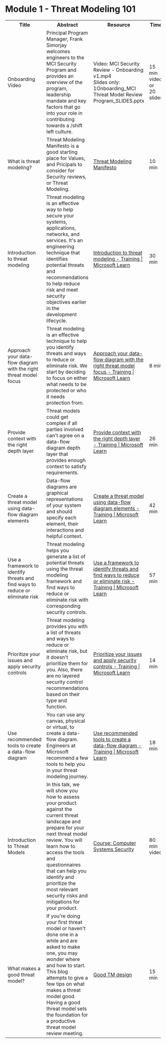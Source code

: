# Module 1 - Threat Modeling 101


<table>
  <colgroup>
    <col style="width: 200px;">
    <col style="width: 400px;">
    <col style="width: 300px;">
    <col style="width: 100px;">
  </colgroup>
  <tr>
    <th>Title</th>
    <th>Abstract</th>
    <th>Resource</th>
    <th>Time</th>
  </tr>
  <tr>
    <td>Onboarding Video</td>
    <td>Principal Program Manager, Frank Simorjay welcomes engineers to the MCI Security Program and provides an overview of the program, leadership mandate and key factors that go into your role in contributing towards a /shift left culture.</td>
    <td>Video: MCI Security Review - Onboarding v1.mp4<br>Slides only: 1Onboarding_MCI Threat Model Review Program_SLIDES.pptx</td>
    <td>15 min video<br>or<br>20 slides</td>
  </tr>
  <tr>
    <td>What is threat modeling?</td>
    <td>Threat Modeling Manifesto is a good starting place for Values, and Pricipals to consider for Security reviews, or Threat Modeling.</td>
    <td><a href="https://www.threatmodelingmanifesto.org/"> Threat Modeling Manifesto</a></td>
    <td>10 min</td>
  </tr>
  <tr>
    <td>Introduction to threat modeling</td>
    <td>Threat modeling is an effective way to help secure your systems, applications, networks, and services. It's an engineering technique that identifies potential threats and recommendations to help reduce risk and meet security objectives earlier in the development lifecycle.</td>
    <td><a href="https://learn.microsoft.com/en-us/training/modules/tm-introduction-to-threat-modeling/"> Introduction to threat modeling - Training | Microsoft Learn</a></td>
    <td>30 min</td>
  </tr>
  <tr>
    <td>Approach your data-flow diagram with the right threat model focus</td>
    <td>Threat modeling is an effective technique to help you identify threats and ways to reduce or eliminate risk. We start by deciding to focus on either what needs to be protected or who it needs protection from.</td>
    <td><a href="https://learn.microsoft.com/en-us/training/modules/tm-approach-your-data-flow-diagram-with-the-right-threat-model-focus/">Approach your data-flow diagram with the right threat model focus - Training | Microsoft Learn</a></td>
    <td>8 min</td>
  </tr>
  <tr>
    <td>Provide context with the right depth layer</td>
    <td>Threat models could get complex if all parties involved can't agree on a data-flow diagram depth layer that provides enough context to satisfy requirements.</td>
    <td><a href="https://learn.microsoft.com/en-us/training/modules/tm-provide-context-with-the-right-depth-layer/">Provide context with the right depth layer - Training | Microsoft Learn</a></td>
    <td>26 min</td>
  </tr>
  <tr>
    <td>Create a threat model using data-flow diagram elements</td>
    <td>Data-flow diagrams are graphical representations of your system and should specify each element, their interactions and helpful context.</td>
    <td><a href="https://learn.microsoft.com/en-us/training/modules/tm-create-a-threat-model-using-foundational-data-flow-diagram-elements/">Create a threat model using data-flow diagram elements - Training | Microsoft Learn</td>
    <td>42 min</td>
  </tr>
  <tr>
    <td>Use a framework to identify threats and find ways to reduce or eliminate risk</td>
    <td>Threat modeling helps you generate a list of potential threats using the threat modeling framework and find ways to reduce or eliminate risk with corresponding security controls.</td>
    <td><a href="https://learn.microsoft.com/en-us/training/modules/tm-use-a-framework-to-identify-threats-and-find-ways-to-reduce-or-eliminate-risk/">Use a framework to identify threats and find ways to reduce or eliminate risk - Training | Microsoft Learn</a></td>
    <td>57 min</td>
  </tr>
 <tr>
    <td>Prioritize your issues and apply security controls</td>
    <td>Threat modeling provides you with a list of threats and ways to reduce or eliminate risk, but it doesn't prioritize them for you. Also, there are no layered security control recommendations based on their type and function.</td>
    <td><a href="https://learn.microsoft.com/en-us/training/modules/tm-prioritize-your-issues-and-apply-security-controls/">Prioritize your issues and apply security controls - Training | Microsoft Learn</a></td>
    <td>14 min</td>
  </tr>
  <tr>
    <td>Use recommended tools to create a data-flow diagram</td>
    <td>You can use any canvas, physical or virtual, to create a data-flow diagram. Engineers at Microsoft recommend a few tools to help you in your threat modeling journey.</td>
    <td><a href="https://learn.microsoft.com/en-us/training/modules/tm-use-recommended-tools-to-create-a-data-flow-diagram/">Use recommended tools to create a data-flow diagram - Training | Microsoft Learn</a></td>
    <td>18 min</td>
  </tr>
  <tr>
    <td>Introduction to Threat Models</td>
    <td>In this talk, we will show you how to assess your product against the current threat landscape and prepare for your next threat model review. You will learn how to access the tools and questionnaires that can help you identify and prioritize the most relevant security risks and mitigations for your product.</td>
    <td><a href="https://www.youtube.com/watch?v=GqmQg-cszw4">Course: Computer Systems Security</a></td>
    <td>80 min video</td>
  </tr>
  <tr>
    <td>What makes a good threat model?</td>
    <td>If you're doing your first threat model or haven't done one in a while and are asked to make one, you may wonder where and how to start. This blog attempts to give a few tips on what makes a threat model good. Having a good threat model sets the foundation for a productive threat model review meeting.</td>
    <td><a href="https://github.com/simorjay/PeerThreatModel/blob/main/Articles/Goodtm.md"> Good TM design</a></td>
    <td>15 min</td>
  </tr>
</table>


  

